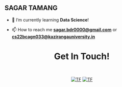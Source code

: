 ## SAGAR TAMANG

- 🌱 I’m currently learning **Data Science**!

- 📫 How to reach me **sagar.bdr0000@gmail.com** or **cs22bcagn033@kazirangauniversity.in**

<h1 align="center">Get In Touch!</h1>
<br>
<p align="center">
  <a href="https://www.linkedin.com/in/sagar-tmg/"><img alt="TF" src="https://img.shields.io/badge/linkedin-%230077B5.svg?style=for-the-badge&logo=linkedin&logoColor=white"/><a> 
  <a href="mailto:sagar.bdr0000@gmail.com"><img alt="TF" src="https://img.shields.io/badge/Gmail-D14836?style=for-the-badge&logo=gmail&logoColor=white" /></a>
</p>
